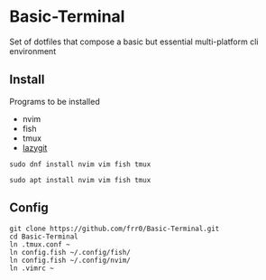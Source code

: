 # Basic-Terminal
Set of dotfiles that compose a basic but essential multi-platform cli environment

## Install

Programs to be installed
- nvim
- fish
- tmux
- [lazygit](https://github.com/jesseduffield/lazygit#installation)

```
sudo dnf install nvim vim fish tmux
```

```
sudo apt install nvim vim fish tmux
```

## Config

```
git clone https://github.com/frr0/Basic-Terminal.git
cd Basic-Terminal
ln .tmux.conf ~
ln config.fish ~/.config/fish/
ln config.fish ~/.config/nvim/
ln .vimrc ~
```
